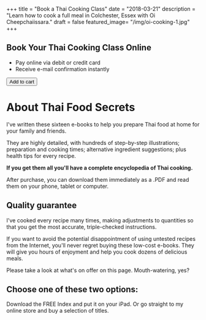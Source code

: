+++
title = "Book a Thai Cooking Class"
date = "2018-03-21"
description = "Learn how to cook a full meal in Colchester, Essex with Oi Cheepchaiissara."
draft = false
featured_image= "/img/oi-cooking-1.jpg"
+++

## Book Your Thai Cooking Class Online

- Pay online via debit or credit card
- Receive e-mail confirmation instantly

<button
    class="snipcart-add-item"
    data-item-id="1"
    data-item-name="Thai Cooking Class"
    data-item-price="50.00"
    data-item-weight="10"
    data-item-url="https://modernthaifood.netlify.com/shop/book-a-cooking-class/"
    data-item-description="A cooking class booking">
        Add to cart
</button>

# About Thai Food Secrets

I've written these sixteen e-books to help you prepare Thai food at home for your family and friends.

They are highly detailed, with hundreds of step-by-step illustrations; preparation and cooking times; alternative ingredient suggestions; plus health tips for every recipe.

**If you get them all you'll have a complete encyclopedia of Thai cooking.**

After purchase, you can download them immediately as a .PDF and read them on your phone, tablet or computer.

## Quality guarantee

I've cooked every recipe many times, making adjustments to quantities so that you get the most accurate, triple-checked instructions.

If you want to avoid the potential disappointment of using untested recipes from the Internet, you'll never regret buying these low-cost e-books. They will give you hours of enjoyment and help you cook dozens of delicious meals.

Please take a look at what's on offer on this page. Mouth-watering, yes?

## Choose one of these two options:

Download the FREE Index and put it on your iPad.
Or go straight to my online store and buy a selection of titles.
